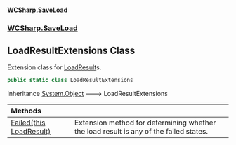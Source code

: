 #### [WCSharp.SaveLoad](README.md 'README')
### [WCSharp.SaveLoad](WCSharp.SaveLoad.md 'WCSharp.SaveLoad')

## LoadResultExtensions Class

Extension class for [LoadResult](WCSharp.SaveLoad.LoadResult.md 'WCSharp.SaveLoad.LoadResult')s.

```csharp
public static class LoadResultExtensions
```

Inheritance [System.Object](https://docs.microsoft.com/en-us/dotnet/api/System.Object 'System.Object') &#129106; LoadResultExtensions

| Methods | |
| :--- | :--- |
| [Failed(this LoadResult)](WCSharp.SaveLoad.LoadResultExtensions.Failed(thisWCSharp.SaveLoad.LoadResult).md 'WCSharp.SaveLoad.LoadResultExtensions.Failed(this WCSharp.SaveLoad.LoadResult)') | Extension method for determining whether the load result is any of the failed states. |
